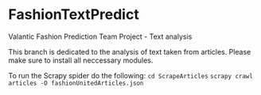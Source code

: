 # FashionTextPredict
Valantic Fashion Prediction Team Project - Text analysis

This branch is dedicated to the analysis of text taken from articles. Please make sure to install all neccessary modules.

To run the Scrapy spider do the following:
`cd ScrapeArticles`
`scrapy crawl articles -O fashionUnitedArticles.json`